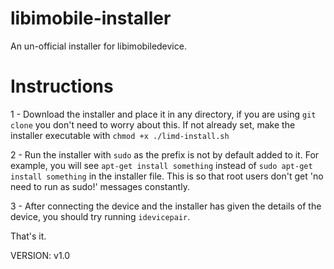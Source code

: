 # libimobile-installer
An un-official installer for libimobiledevice.
# Instructions

1 - Download the installer and place it in any directory, if you are using `git clone` you don't need to worry about this. If not already set, make the installer executable with `chmod +x ./limd-install.sh`

2 - Run the installer with `sudo` as the prefix is not by default added to it. For example, you will see `apt-get install something` instead of `sudo apt-get install something` in the installer file. This is so that root users don't get 'no need to run as sudo!' messages constantly.

3 - After connecting the device and the installer has given the details of the device, you should try running `idevicepair`.

That's it.

VERSION: v1.0
